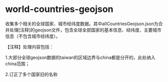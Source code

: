 # world-countries-geojson
收集多个相关的全球国家、城市经纬度数据。其中allCountriesGeojson.json为合并处理[注释]的geojson文件，包含全球全部国家的基本信息、经纬度、主要城市信息（不包含城市经纬度）。

【注释】处理内容包括：

1.大部分全球geojson数据的taiwan的区域边界与china都是分开的，此处纳入china范围；

2.订正了多个国家旧的名称